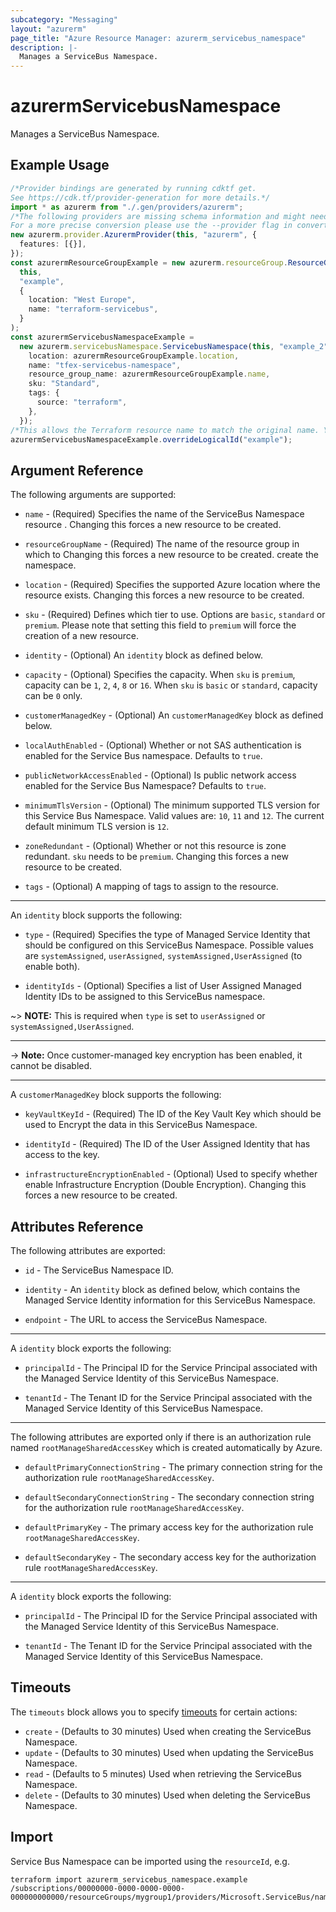 ```yaml
---
subcategory: "Messaging"
layout: "azurerm"
page_title: "Azure Resource Manager: azurerm_servicebus_namespace"
description: |-
  Manages a ServiceBus Namespace.
---
```


# azurermServicebusNamespace

Manages a ServiceBus Namespace.

## Example Usage

```typescript
/*Provider bindings are generated by running cdktf get.
See https://cdk.tf/provider-generation for more details.*/
import * as azurerm from "./.gen/providers/azurerm";
/*The following providers are missing schema information and might need manual adjustments to synthesize correctly: azurerm.
For a more precise conversion please use the --provider flag in convert.*/
new azurerm.provider.AzurermProvider(this, "azurerm", {
  features: [{}],
});
const azurermResourceGroupExample = new azurerm.resourceGroup.ResourceGroup(
  this,
  "example",
  {
    location: "West Europe",
    name: "terraform-servicebus",
  }
);
const azurermServicebusNamespaceExample =
  new azurerm.servicebusNamespace.ServicebusNamespace(this, "example_2", {
    location: azurermResourceGroupExample.location,
    name: "tfex-servicebus-namespace",
    resource_group_name: azurermResourceGroupExample.name,
    sku: "Standard",
    tags: {
      source: "terraform",
    },
  });
/*This allows the Terraform resource name to match the original name. You can remove the call if you don't need them to match.*/
azurermServicebusNamespaceExample.overrideLogicalId("example");

```

## Argument Reference

The following arguments are supported:

*   `name` - (Required) Specifies the name of the ServiceBus Namespace resource . Changing this forces a new resource to be created.

*   `resourceGroupName` - (Required) The name of the resource group in which to Changing this forces a new resource to be created.
    create the namespace.

*   `location` - (Required) Specifies the supported Azure location where the resource exists. Changing this forces a new resource to be created.

*   `sku` - (Required) Defines which tier to use. Options are `basic`, `standard` or `premium`. Please note that setting this field to `premium` will force the creation of a new resource.

*   `identity` - (Optional) An `identity` block as defined below.

*   `capacity` - (Optional) Specifies the capacity. When `sku` is `premium`, capacity can be `1`, `2`, `4`, `8` or `16`. When `sku` is `basic` or `standard`, capacity can be `0` only.

*   `customerManagedKey` - (Optional) An `customerManagedKey` block as defined below.

*   `localAuthEnabled` - (Optional) Whether or not SAS authentication is enabled for the Service Bus namespace. Defaults to `true`.

*   `publicNetworkAccessEnabled` - (Optional) Is public network access enabled for the Service Bus Namespace? Defaults to `true`.

*   `minimumTlsVersion` - (Optional) The minimum supported TLS version for this Service Bus Namespace. Valid values are: `10`, `11` and `12`. The current default minimum TLS version is `12`.

*   `zoneRedundant` - (Optional) Whether or not this resource is zone redundant. `sku` needs to be `premium`. Changing this forces a new resource to be created.

*   `tags` - (Optional) A mapping of tags to assign to the resource.

***

An `identity` block supports the following:

*   `type` - (Required) Specifies the type of Managed Service Identity that should be configured on this ServiceBus Namespace. Possible values are `systemAssigned`, `userAssigned`, `systemAssigned,UserAssigned` (to enable both).

*   `identityIds` - (Optional) Specifies a list of User Assigned Managed Identity IDs to be assigned to this ServiceBus namespace.

\~> **NOTE:** This is required when `type` is set to `userAssigned` or `systemAssigned,UserAssigned`.

***

\-> **Note:** Once customer-managed key encryption has been enabled, it cannot be disabled.

***

A `customerManagedKey` block supports the following:

*   `keyVaultKeyId` - (Required) The ID of the Key Vault Key which should be used to Encrypt the data in this ServiceBus Namespace.

*   `identityId` - (Required) The ID of the User Assigned Identity that has access to the key.

*   `infrastructureEncryptionEnabled` - (Optional) Used to specify whether enable Infrastructure Encryption (Double Encryption). Changing this forces a new resource to be created.

## Attributes Reference

The following attributes are exported:

*   `id` - The ServiceBus Namespace ID.

*   `identity` - An `identity` block as defined below, which contains the Managed Service Identity information for this ServiceBus Namespace.

*   `endpoint` - The URL to access the ServiceBus Namespace.

***

A `identity` block exports the following:

*   `principalId` - The Principal ID for the Service Principal associated with the Managed Service Identity of this ServiceBus Namespace.

*   `tenantId` - The Tenant ID for the Service Principal associated with the Managed Service Identity of this ServiceBus Namespace.

***

The following attributes are exported only if there is an authorization rule named `rootManageSharedAccessKey` which is created automatically by Azure.

*   `defaultPrimaryConnectionString` - The primary connection string for the authorization rule `rootManageSharedAccessKey`.

*   `defaultSecondaryConnectionString` - The secondary connection string for the authorization rule `rootManageSharedAccessKey`.

*   `defaultPrimaryKey` - The primary access key for the authorization rule `rootManageSharedAccessKey`.

*   `defaultSecondaryKey` - The secondary access key for the authorization rule `rootManageSharedAccessKey`.

***

A `identity` block exports the following:

*   `principalId` - The Principal ID for the Service Principal associated with the Managed Service Identity of this ServiceBus Namespace.

*   `tenantId` - The Tenant ID for the Service Principal associated with the Managed Service Identity of this ServiceBus Namespace.

## Timeouts

The `timeouts` block allows you to specify [timeouts](https://www.terraform.io/language/resources/syntax#operation-timeouts) for certain actions:

* `create` - (Defaults to 30 minutes) Used when creating the ServiceBus Namespace.
* `update` - (Defaults to 30 minutes) Used when updating the ServiceBus Namespace.
* `read` - (Defaults to 5 minutes) Used when retrieving the ServiceBus Namespace.
* `delete` - (Defaults to 30 minutes) Used when deleting the ServiceBus Namespace.

## Import

Service Bus Namespace can be imported using the `resourceId`, e.g.

```console
terraform import azurerm_servicebus_namespace.example /subscriptions/00000000-0000-0000-0000-000000000000/resourceGroups/mygroup1/providers/Microsoft.ServiceBus/namespaces/sbns1
```
